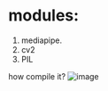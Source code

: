 # modules:
1. mediapipe.
2. cv2
3. PIL


how compile it?
![image](https://github.com/user-attachments/assets/d9338a72-5184-4c01-9fa8-7a9d4e6d9d24)
